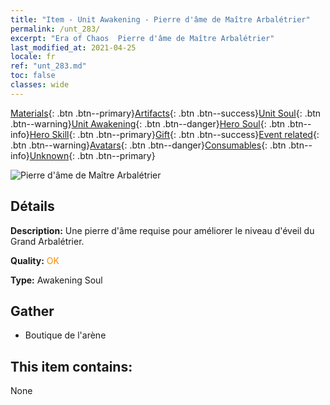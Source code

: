 ```yaml
---
title: "Item - Unit Awakening - Pierre d'âme de Maître Arbalétrier"
permalink: /unt_283/
excerpt: "Era of Chaos  Pierre d'âme de Maître Arbalétrier"
last_modified_at: 2021-04-25
locale: fr
ref: "unt_283.md"
toc: false
classes: wide
---
```

 [Materials](/ItemsFR/){: .btn .btn--primary}[Artifacts](/ItemsFR/Artifacts/){: .btn .btn--success}[Unit Soul](/ItemsFR/UnitSoul/){: .btn .btn--warning}[Unit Awakening](/ItemsFR/UnitAwakening/){: .btn .btn--danger}[Hero Soul](/ItemsFR/HeroSoul/){: .btn .btn--info}[Hero Skill](/ItemsFR/HeroSkill/){: .btn .btn--primary}[Gift](/ItemsFR/Gift/){: .btn .btn--success}[Event related](/ItemsFR/Events/){: .btn .btn--warning}[Avatars](/ItemsFR/Avatars/){: .btn .btn--danger}[Consumables](/ItemsFR/Consumables/){: .btn .btn--info}[Unknown](/ItemsFR/Unknown/){: .btn .btn--primary}

 ![Pierre d'âme de Maître Arbalétrier](/images/u/tia_nushou.jpg)

## Détails
 **Description:** Une pierre d'âme requise pour améliorer le niveau d'éveil du Grand Arbalétrier.

 **Quality:** <span style="color: #FF8C00">OK</span>

 **Type:** Awakening Soul

## Gather

*    Boutique de l'arène 

## This item contains:

  None

